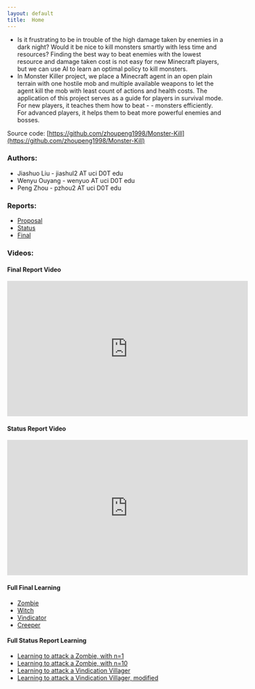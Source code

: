 ```yaml
---
layout: default
title:  Home
---
```


- Is it frustrating to be in trouble of the high damage taken by enemies in a dark night? Would it be nice to kill monsters smartly with less time and resources? Finding the best way to beat enemies with the lowest resource and damage taken cost is not easy for new Minecraft players, but we can use AI to learn an optimal policy to kill monsters.
- In Monster Killer project, we place a Minecraft agent in an open plain terrain with one hostile mob and multiple available weapons to let the agent kill the mob with least count of actions and health costs.
The application of this project serves as a guide for players in survival mode. For new players, it teaches them how to beat - - monsters efficiently. For advanced players, it helps them to beat more powerful enemies and bosses.

Source code: [https://github.com/zhoupeng1998/Monster-Kill](https://github.com/zhoupeng1998/Monster-Kill)

### Authors:
- Jiashuo Liu - jiashul2 AT uci D0T edu
- Wenyu Ouyang - wenyuo AT uci D0T edu
- Peng Zhou - pzhou2 AT uci D0T edu

### Reports:
- [Proposal](proposal.html)
- [Status](status.html)
- [Final](final.html)

### Videos:
#### Final Report Video
<iframe width="560" height="315" src="https://www.youtube.com/embed/GduOmv7hb4g" frameborder="0" allow="accelerometer; autoplay; encrypted-media; gyroscope; picture-in-picture" allowfullscreen=""></iframe>

#### Status Report Video
<iframe width="560" height="315" src="https://www.youtube.com/embed/CpJ8CY-qIeU" frameborder="0" allow="accelerometer; autoplay; encrypted-media; gyroscope; picture-in-picture" allowfullscreen></iframe>

#### Full Final Learning
- [Zombie](https://youtu.be/JyfrMdk7GlM)
- [Witch](https://youtu.be/SoyYwjy8uvg)
- [Vindicator](https://www.youtube.com/watch?v=Xp4MWsBKG3M/)
- [Creeper](https://youtu.be/eBdoFJDwgPY)
#### Full Status Report Learning
- [Learning to attack a Zombie, with n=1](https://youtu.be/WYGCHZLbv-M)
- [Learning to attack a Zombie, with n=10](https://youtu.be/q7DSRw9kz3Y)
- [Learning to attack a Vindication Villager](https://youtu.be/rSCD-aySpaU)
- [Learning to attack a Vindication Villager, modified](https://youtu.be/yOX0X00f9cw)


    

